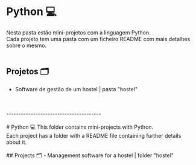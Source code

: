 # Python 💻
 Nesta pasta estão mini-projetos com a linguagem Python.<br>
 Cada projeto tem uma pasta com um ficheiro README com mais detalhes sobre o mesmo.
<br>
<br>
## Projetos 🗂️
- Software de gestão de um hostel | pasta "hostel"
<br>
<br>
---------------------------------------
<br>
<br>
 # Python 💻
 This folder contains mini-projects with Python.<br>
 Each project has a folder with a README file containing further details about it.
<br>
<br>
 ## Projects 🗂️
 - Management software for a hostel | folder "hostel"
